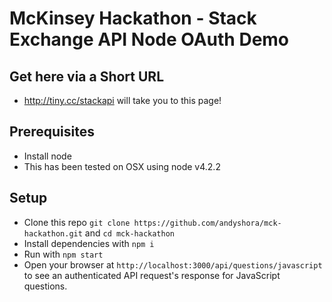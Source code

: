 McKinsey Hackathon - Stack Exchange API Node OAuth Demo
===

## Get here via a Short URL
- http://tiny.cc/stackapi will take you to this page!

## Prerequisites
- Install node
- This has been tested on OSX using node v4.2.2

## Setup
- Clone this repo `git clone https://github.com/andyshora/mck-hackathon.git` and `cd mck-hackathon`
- Install dependencies with `npm i`
- Run with `npm start`
- Open your browser at `http://localhost:3000/api/questions/javascript` to see an authenticated API request's response for JavaScript questions.